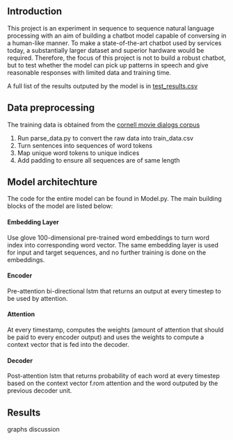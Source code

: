 ## Introduction

This project is an experiment in sequence to sequence natural language processing with an aim of building a chatbot model capable of conversing in a human-like manner. To make a state-of-the-art chatbot used by services today, a substantially larger dataset and superior hardware would be required. Therefore, the focus of this project is not to build a robust chatbot, but to test whether the model can pick up patterns in speech and give reasonable responses with limited data and training time. 

A full list of the results outputed by the model is in [test_results.csv](https://github.com/laurie-gao/Movie-Chatbot/blob/master/results/test_results.csv)

## Data preprocessing

The training data is obtained from the [cornell movie dialogs corpus](https://www.cs.cornell.edu/~cristian/Cornell_Movie-Dialogs_Corpus.html)

1. Run parse_data.py to convert the raw data into train_data.csv
2. Turn sentences into sequences of word tokens
3. Map unique word tokens to unique indices
4. Add padding to ensure all sequences are of same length

## Model architechture

The code for the entire model can be found in Model.py. The main building blocks of the model are listed below:

#### Embedding Layer
Use glove 100-dimensional pre-trained word embeddings to turn word index into corresponding word vector.
The same embedding layer is used for input and target sequences, and no further training is done on the embeddings.

#### Encoder
Pre-attention bi-directional lstm that returns an output at every timestep to be used by attention.

#### Attention
At every timestamp, computes the weights (amount of attention that should be paid to every encoder output) and uses the weights to compute a context vector that is fed into the decoder.

#### Decoder
Post-attention lstm that returns probability of each word at every timestep based on the context vector f.rom attention and the word outputed by the previous decoder unit.

## Results

graphs
discussion
